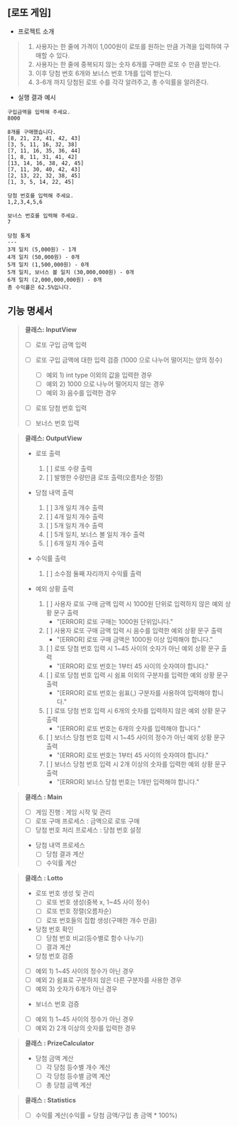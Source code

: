 ## [로또 게임]

- 프로젝트 소개

> 1) 사용자는 한 줄에 가격이 1,000원이 로또를 원하는 만큼 가격을 입력하여 구매할 수 있다.
> 2) 사용자는 한 줄에 중복되지 않는 숫자 6개를 구매한 로또 수 만큼 받는다.
> 3) 이후 당첨 번호 6개와 보너스 번호 1개를 입력 받는다.
> 4) 3-6개 까지 당첨된 로또 수를 각각 알려주고, 총 수익률을 알려준다.

- 실행 결과 예시

```
구입금액을 입력해 주세요.
8000

8개를 구매했습니다.
[8, 21, 23, 41, 42, 43]
[3, 5, 11, 16, 32, 38]
[7, 11, 16, 35, 36, 44]
[1, 8, 11, 31, 41, 42]
[13, 14, 16, 38, 42, 45]
[7, 11, 30, 40, 42, 43]
[2, 13, 22, 32, 38, 45]
[1, 3, 5, 14, 22, 45]

당첨 번호를 입력해 주세요.
1,2,3,4,5,6

보너스 번호를 입력해 주세요.
7

당첨 통계
---
3개 일치 (5,000원) - 1개
4개 일치 (50,000원) - 0개
5개 일치 (1,500,000원) - 0개
5개 일치, 보너스 볼 일치 (30,000,000원) - 0개
6개 일치 (2,000,000,000원) - 0개
총 수익률은 62.5%입니다.
```

## 기능 명세서

> **클래스: InputView**
> - [ ] 로또 구입 금액 입력
> 
> - [ ] 로또 구입 금액에 대한 입력 검증 (1000 으로 나누어 떨어지는 양의 정수)
>    - [ ] 예외 1) int type 이외의 값을 입력한 경우
>    - [ ] 예외 2) 1000 으로 나누어 떨어지지 않는 경우
>    - [ ] 예외 3) 음수를 입력한 경우
>
> - [ ] 로또 당첨 번호 입력
>
> - [ ] 보너스 번호 입력


> **클래스: OutputView**
> - 로또 출력
>   1) [ ] 로또 수량 출력
>   2) [ ] 발행한 수량만큼 로또 출력(오름차순 정렬)
>
> - 당첨 내역 출력
>    1) [ ] 3개 일치 개수 출력
>    2) [ ] 4개 일치 개수 출력
>    3) [ ] 5개 일치 개수 출력
>    4) [ ] 5개 일치, 보너스 볼 일치 개수 출력
>    5) [ ] 6개 일치 개수 출력
>
> - 수익률 출력
>    1) [ ] 소수점 둘째 자리까지 수익률 출력
>
> - 예외 상황 출력
>    1) [ ] 사용자 로또 구매 금액 입력 시 1000원 단위로 입력하지 않은 예외 상황 문구 출력
>        - "[ERROR] 로또 구매는 1000원 단위입니다."
>    2) [ ] 사용자 로또 구매 금액 입력 시 음수를 입력한 예외 상황 문구 출력
>        - "[ERROR] 로또 구매 금액은 1000원 이상 입력해야 합니다."
>    3) [ ] 로또 당첨 번호 입력 시 1~45 사이의 숫자가 아닌 예외 상황 문구 출력
>        - "[ERROR] 로또 번호는 1부터 45 사이의 숫자여야 합니다."
>    4) [ ] 로또 당첨 번호 입력 시 쉼표 이외의 구분자를 입력한 예외 상황 문구 출력
>        - "[ERROR] 로또 번호는 쉼표(,) 구분자를 사용하여 입력해야 합니다."
>    5) [ ] 로또 당첨 번호 입력 시 6개의 숫자를 입력하지 않은 예외 상황 문구 출력
>        - "[ERROR] 로또 번호는 6개의 숫자를 입력해야 합니다."
>    6) [ ] 보너스 당첨 번호 입력 시 1~45 사이의 정수가 아닌 예외 상황 문구 출력
>        - "[ERROR] 로또 번호는 1부터 45 사이의 숫자여야 합니다."
>    7) [ ] 보너스 당첨 번호 입력 시 2개 이상의 숫자를 입력한 예외 상황 문구 출력
>        - "[ERROR] 보너스 당첨 번호는 1개만 입력해야 합니다."



> **클래스 : Main**
> - [ ] 게임 진행 : 게임 시작 및 관리
> - [ ] 로또 구매 프로세스 : 금액으로 로또 구매
> - [ ] 당첨 번호 처리 프로세스 : 당첨 번호 설정
> - 당첨 내역 프로세스
>   - [ ] 당첨 결과 계산
>   - [ ] 수익률 계산

> **클래스 : Lotto**
> - 로또 번호 생성 및 관리
>   - [ ] 로또 번호 생성(중복 x, 1~45 사이 정수)
>   - [ ] 로또 번호 정렬(오름차순)
>   - [ ] 로또 번호들의 집합 생성(구매한 개수 만큼)
>
> - 당첨 번호 확인 
>   - [ ] 당첨 번호 비교(등수별로 함수 나누기)
>   - [ ] 결과 계산
>
> - 당첨 번호 검증
>  - [ ] 예외 1) 1~45 사이의 정수가 아닌 경우
>  - [ ] 예외 2) 쉼표로 구분하지 않은 다른 구분자를 사용한 경우
>  - [ ] 예외 3) 숫자가 6개가 아닌 경우
>
> - 보너스 번호 검증
>  - [ ] 예외 1) 1~45 사이의 정수가 아닌 경우
>  - [ ] 예외 2) 2개 이상의 숫자를 입력한 경우


> **클래스 : PrizeCalculator**
> - 당첨 금액 계산
>    - [ ] 각 당첨 등수별 개수 계산
>    - [ ] 각 당첨 등수별 금액 계산
>    - [ ] 총 당첨 금액 계산

> **클래스 : Statistics**
> - [ ] 수익률 계산(수익률 = 당첨 금액/구입 총 금액 * 100%)